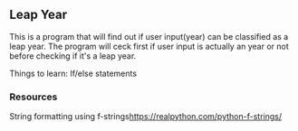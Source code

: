 ## Leap Year
This is a program that will find out if user input(year) can be classified as a leap year. The program will ceck first if user input is actually an year or not before checking if it's a leap year.

Things to learn:
     If/else statements

### **Resources**
String formatting using f-strings<https://realpython.com/python-f-strings/>
